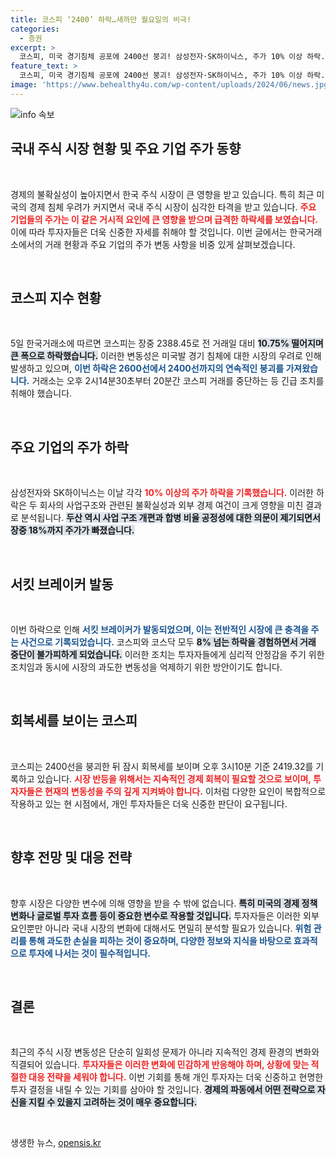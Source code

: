 ```yaml
---
title: 코스피 ‘2400’ 하락…새까만 월요일의 비극!
categories:
  - 증권
excerpt: >
  코스피, 미국 경기침체 공포에 2400선 붕괴! 삼성전자·SK하이닉스, 주가 10% 이상 하락. 서킷브레이커 발동으로 거래 중단… 충격적인 하루의 전말은? 클릭 유도!
feature_text: >
  코스피, 미국 경기침체 공포에 2400선 붕괴! 삼성전자·SK하이닉스, 주가 10% 이상 하락. 서킷브레이커 발동으로 거래 중단… 충격적인 하루의 전말은? 클릭 유도!
image: 'https://www.behealthy4u.com/wp-content/uploads/2024/06/news.jpg'
---
```


<p><img src="https://www.behealthy4u.com/wp-content/uploads/2024/06/news.jpg" alt="info 속보" /></p>

<h2 data-ke-size="size26">국내 주식 시장 현황 및 주요 기업 주가 동향</h2>

<p data-ke-size="size16">&nbsp;</p>

<p>경제의 불확실성이 높아지면서 한국 주식 시장이 큰 영향을 받고 있습니다. 특히 최근 미국의 경제 침체 우려가 커지면서 국내 주식 시장이 심각한 타격을 받고 있습니다. <b><span style="color: #ee2323;">주요 기업들의 주가는 이 같은 거시적 요인에 큰 영향을 받으며 급격한 하락세를 보였습니다.</span></b> 이에 따라 투자자들은 더욱 신중한 자세를 취해야 할 것입니다. 이번 글에서는 한국거래소에서의 거래 현황과 주요 기업의 주가 변동 사항을 비중 있게 살펴보겠습니다.</p>

<p data-ke-size="size16">&nbsp;</p>

<h2 data-ke-size="size26">코스피 지수 현황</h2>

<p data-ke-size="size16">&nbsp;</p>

<p>5일 한국거래소에 따르면 코스피는 장중 2388.45로 전 거래일 대비 <b><span style="background-color: #21538527;">10.75% 떨어지며 큰 폭으로 하락했습니다.</span></b> 이러한 변동성은 미국발 경기 침체에 대한 시장의 우려로 인해 발생하고 있으며, <b><span style="color: #1a5490;">이번 하락은 2600선에서 2400선까지의 연속적인 붕괴를 가져왔습니다.</span></b> 거래소는 오후 2시14분30초부터 20분간 코스피 거래를 중단하는 등 긴급 조치를 취해야 했습니다. </p>

<p data-ke-size="size16">&nbsp;</p>

<h2 data-ke-size="size26">주요 기업의 주가 하락</h2>

<p data-ke-size="size16">&nbsp;</p>

<p>삼성전자와 SK하이닉스는 이날 각각 <b><span style="color: #ee2323;">10% 이상의 주가 하락을 기록했습니다.</span></b> 이러한 하락은 두 회사의 사업구조와 관련된 불확실성과 외부 경제 여건이 크게 영향을 미친 결과로 분석됩니다. <b><span style="background-color: #21538527;">두산 역시 사업 구조 개편과 합병 비율 공정성에 대한 의문이 제기되면서 장중 18%까지 주가가 빠졌습니다.</span></b> </p>

<p data-ke-size="size16">&nbsp;</p>

<h2 data-ke-size="size26">서킷 브레이커 발동</h2>

<p data-ke-size="size16">&nbsp;</p>

<p>이번 하락으로 인해 <b><span style="color: #1a5490;">서킷 브레이커가 발동되었으며, 이는 전반적인 시장에 큰 충격을 주는 사건으로 기록되었습니다.</span></b> 코스피와 코스닥 모두 <b><span style="background-color: #21538527;">8% 넘는 하락을 경험하면서 거래 중단이 불가피하게 되었습니다.</span></b> 이러한 조치는 투자자들에게 심리적 안정감을 주기 위한 조치임과 동시에 시장의 과도한 변동성을 억제하기 위한 방안이기도 합니다.</p>

<p data-ke-size="size16">&nbsp;</p>

<h2 data-ke-size="size26">회복세를 보이는 코스피</h2>

<p data-ke-size="size16">&nbsp;</p>

<p>코스피는 2400선을 붕괴한 뒤 잠시 회복세를 보이며 오후 3시10분 기준 2419.32를 기록하고 있습니다. <b><span style="color: #ee2323;">시장 반등을 위해서는 지속적인 경제 회복이 필요할 것으로 보이며, 투자자들은 현재의 변동성을 주의 깊게 지켜봐야 합니다.</span></b> 이처럼 다양한 요인이 복합적으로 작용하고 있는 현 시점에서, 개인 투자자들은 더욱 신중한 판단이 요구됩니다.</p>

<p data-ke-size="size16">&nbsp;</p>

<h2 data-ke-size="size26">향후 전망 및 대응 전략</h2>

<p data-ke-size="size16">&nbsp;</p>

<p>향후 시장은 다양한 변수에 의해 영향을 받을 수 밖에 없습니다. <b><span style="background-color: #21538527;">특히 미국의 경제 정책 변화나 글로벌 투자 흐름 등이 중요한 변수로 작용할 것입니다.</span></b> 투자자들은 이러한 외부 요인뿐만 아니라 국내 시장의 변화에 대해서도 면밀히 분석할 필요가 있습니다. <b><span style="color: #1a5490;">위험 관리를 통해 과도한 손실을 피하는 것이 중요하며, 다양한 정보와 지식을 바탕으로 효과적으로 투자에 나서는 것이 필수적입니다.</span></b></p>

<p data-ke-size="size16">&nbsp;</p>

<h2 data-ke-size="size26">결론</h2>

<p data-ke-size="size16">&nbsp;</p>

<p>최근의 주식 시장 변동성은 단순히 일회성 문제가 아니라 지속적인 경제 환경의 변화와 직결되어 있습니다. <b><span style="color: #ee2323;">투자자들은 이러한 변화에 민감하게 반응해야 하며, 상황에 맞는 적절한 대응 전략을 세워야 합니다.</span></b> 이번 기회를 통해 개인 투자자는 더욱 신중하고 현명한 투자 결정을 내릴 수 있는 기회를 삼아야 할 것입니다. <b><span style="background-color: #21538527;">경제의 파동에서 어떤 전략으로 자신을 지킬 수 있을지 고려하는 것이 매우 중요합니다.</span></b> </p>

<p data-ke-size="size16">&nbsp;</p>
생생한 뉴스, <a href="https://opensis.kr" rel="dofollow">opensis.kr</a>


